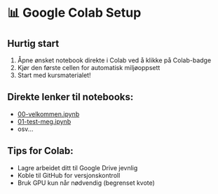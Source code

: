 # 📊 Google Colab Setup

## Hurtig start
1. Åpne ønsket notebook direkte i Colab ved å klikke på Colab-badge
2. Kjør den første cellen for automatisk miljøoppsett
3. Start med kursmaterialet!

## Direkte lenker til notebooks:
- [00-velkommen.ipynb](https://colab.research.google.com/github/[brukernavn]/AI-og-helse/blob/main/uke01-introduksjon/00-velkommen.ipynb)
- [01-test-meg.ipynb](https://colab.research.google.com/github/[brukernavn]/AI-og-helse/blob/main/uke01-introduksjon/01-test-meg.ipynb)
- osv...

## Tips for Colab:
- Lagre arbeidet ditt til Google Drive jevnlig
- Koble til GitHub for versjonskontroll
- Bruk GPU kun når nødvendig (begrenset kvote)
